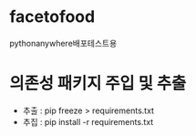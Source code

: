 # facetofood

pythonanywhere배포테스트용

# 의존성 패키지 주입 및 추출

- 추출 : pip freeze > requirements.txt
- 추집 : pip install -r requirements.txt
